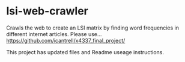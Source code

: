 # lsi-web-crawler
Crawls the web to create an LSI matrix by finding word frequencies in different internet articles. Please use...
https://github.com/icantrell/x4337_final_project/

This project has updated files and Readme useage instructions.

